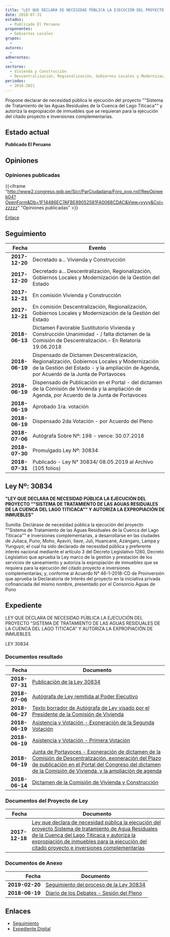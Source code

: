 ```yaml
---
title: "LEY QUE DECLARA DE NECESIDAD PÚBLICA LA EJECUCIÓN DEL PROYECTO SISTEMA DE TRATAMIENTO DE AGUAS RESIDUALES DE LA CUENCA DEL LAGO TITICACA Y AUTORIZA LA EXPROPIACIÓN DE INMUEBLES PARA LA EJECUCIÓN DEL CITADO PROYECTO"
date: 2018-07-31
estados: 
  - Publicado El Peruano
proponentes: 
  - Gobiernos Locales
grupos: 
  - 
autores: 
  - 
adherentes: 
  - 
sectores: 
  - Vivienda y Construcción
  - Descentralización, Regionalización, Gobiernos Locales y Modernización de la Gestión del Estado
periodos: 
  - 2016-2021
---
```


Propone declarar de necesidad pública le ejecución del proyecto ""Sistema de Tratamiento de las Aguas Residuales de la Cuenca del Lago Titicaca"" y autoriza la expropiación de inmuebles que se requieran para la ejecución del citado proyecto e inversiones complementarias.


## Estado actual

**Publicado El Peruano**

## Opiniones

### Opiniones publicadas

{{<iframe "http://www2.congreso.gob.pe/Sicr/ParCiudadana/Foro_pvp.nsf/RepOpiweb04?OpenForm&Db=1F14486EC7AFBE89052581FA0068CDAC&View=yyyy&Col=zzzzz" "Opiniones publicadas" >}}

[Enlace](http://www2.congreso.gob.pe/Sicr/ParCiudadana/Foro_pvp.nsf/RepOpiweb04?OpenForm&Db=1F14486EC7AFBE89052581FA0068CDAC&View=yyyy&Col=zzzzz)

## Seguimiento

| Fecha | Evento |
|------:|--------|
| **2017-12-20** | Decretado a... Vivienda y Construcción|
| **2017-12-20** | Decretado a... Descentralización, Regionalización, Gobiernos Locales y Modernización de la Gestión del Estado|
| **2017-12-21** | En comisión Vivienda y Construcción|
| **2017-12-21** | En comisión Descentralización, Regionalización, Gobiernos Locales y Modernización de la Gestión del Estado|
| **2018-06-13** | Dictamen Favorable Sustitutorio Vivienda y Construcción Unanimidad - / falta dictamen de la Comisión de Descentralización.- En Relatoría 19.06.2018|
| **2018-06-19** | Dispensado de Dictamen Descentralización, Regionalización, Gobiernos Locales y Modernización de la Gestión del Estado - y la ampliación de Agenda, por Acuerdo de la Junta de Portavoces|
| **2018-06-19** | Dispensado de Publicación en el Portal - del dictamen de la Comisión de Vivienda y la ampliación de Agenda, por Acuerdo de la Junta de Portavoces|
| **2018-06-19** | Aprobado 1ra. votación|
| **2018-06-19** | Dispensado 2da Votación - por Acuerdo del Pleno|
| **2018-07-06** | Autógrafa Sobre Nº: 198 - vence: 30.07.2018|
| **2018-07-30** | Promulgado Ley Nº: 30834|
| **2018-07-31** | Publicado - Ley N° 30834/ 08.05.2019 al Archivo (105 folios)|

## Ley Nº: 30834

**"LEY QUE DECLARA DE NECESIDAD PÚBLICA LA EJECUCIÓN DEL PROYECTO ""SISTEMA DE TRATAMIENTO DE LAS AGUAS RESIDUALES DE LA CUENCA DEL LAGO TITICACA"" Y AUTORIZA LA EXPROPIACIÓN DE INMUEBLES"**

Sumilla: Declárase de necesidad pública la ejecución del proyecto ""Sistema de Tratamiento de las Aguas Residuales de la Cuenca del Lago Titicaca"" e inversiones complementarias, a desarrollarse en las ciudades de Juliaca, Puno, Moho, Ayaviri, Ilave, Juli, Huancané, Azángaro, Lampa y Yunguyo; el cual ha sido declarado de necesidad pública y preferente interés nacional mediante el artículo 3 del Decreto Legislativo 1280, Decreto Legislativo que aprueba la Ley marco de la gestión y prestación de los servicios de saneamiento y autoriza la expropiación de inmuebles que se requiera para la ejecución del citado proyecto e inversiones complementarias; y, conforme al Acuerdo N° 46-1-2018-CD de Proinversión que aprueba la Declaratoria de Interés del proyecto en la iniciativa privada cofinanciada del mismo nombre, presentado por el Consorcio Aguas de Puno


## Expediente

LEY QUE DECLARA DE NECESIDAD PÚBLICA LA EJECUCIÓN DEL PROYECTO "SISTEMA DE TRATAMIENTO DE LAS AGUAS RESIDUALES DE LA CUENCA DEL LAGO TITICACA" Y AUTORIZA LA EXPROPIACIÓN DE INMUEBLES

LEY 30834


### Documentos resultado

| Fecha | Documento |
|------:|--------|
| **2018-07-31** | [Publicación de la Ley 30834](http://www.leyes.congreso.gob.pe/Documentos/2016_2021/ADLP/Normas_Legales/30834-LEY.pdf) |
| **2018-07-06** | [Autógrafa de Ley remitida al Poder Ejecutivo](http://www.leyes.congreso.gob.pe/Documentos/2016_2021/ADLP/Texto_Aprobado/AU0226820180706..pdf) |
| **2018-06-27** | [Texto borrador de Autógrafa de Ley visado por el Presidente de la Comisión de Vivienda](http://www.leyes.congreso.gob.pe/Documentos/2016_2021/Texto_Borrador_de_Autografa/BAU0226820180627.pdf) |
| **2018-06-19** | [Asistencia y Votación - Exoneración de la Segunda Votación](http://www.leyes.congreso.gob.pe/Documentos/2016_2021/Asistencia_y_Votacion/Proyectos_de_Ley/Exoneracion_de_Segunda_Votacion/ESV0226820180619.pdf) |
| **2018-06-19** | [Asistencia y Votación - Primera Votación](http://www.leyes.congreso.gob.pe/Documentos/2016_2021/Asistencia_y_Votacion/Proyectos_de_Ley/AV0226820180619.pdf) |
| **2018-06-19** | [Junta de Portavoces - Exoneración de dictamen de la Comisión de Descentralización, exoneración del Plazo de publicación en el Portal del Congreso del dictamen de la Comisión de Vivienda, y la ampliación de agenda](http://www.leyes.congreso.gob.pe/Documentos/2016_2021/Acuerdos/Junta_Portavoces/AJP0226820180619.pdf) |
| **2018-06-14** | [Dictamen de la Comisión de Vivienda y Construcción](http://www.leyes.congreso.gob.pe/Documentos/2016_2021/Dictamenes/Proyectos_de_Ley/02268DC24MAY20180614.pdf) |

### Documentos del Proyecto de Ley

| Fecha | Documento |
|------:|--------|
| **2017-12-18** | [Ley que declara de necesidad pública la ejecución del proyecto Sistema de tratamiento de Agua Residuales de la Cuenca del Lago Titicaca y autoriza la expropiación de inmuebles para la ejecución del citado proyecto e inversiones complementarias](http://www.leyes.congreso.gob.pe/Documentos/2016_2021/Proyectos_de_Ley_y_de_Resoluciones_Legislativas/PL0226820171218..pdf) |

### Documentos de Anexo

| Fecha | Documento |
|------:|--------|
| **2019-02-20** | [Seguimiento del proceso de la Ley 30834](http://www.leyes.congreso.gob.pe/Documentos/2016_2021/Seguimiento_de_Proyectos_de_Ley/02268PL20190220.pdf) |
| **2018-06-19** | [Diario de los Debates - Sesión del Pleno](http://www.leyes.congreso.gob.pe/Documentos/2016_2021/ADLP/Diario_Debates/30834-TDD.pdf) |

## Enlaces 

- [Seguimiento](http://www2.congreso.gob.pe/Sicr/TraDocEstProc/CLProLey2016.nsf/f7fff46988ca05b1052578e100829cc7/a6dad432b7f9141b052581fa005c8820?OpenDocument)
- [Expediente Digital](http://www2.congreso.gob.pe/Sicr/TraDocEstProc/CLProLey2016.nsf/f7fff46988ca05b1052578e100829cc7/a6dad432b7f9141b052581fa005c8820?OpenDocument&Click=05257FB7005EB655.eb71d0cf91d8294e05256cdf006b5706/$Body/0.1C6C)
